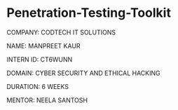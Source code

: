 # Penetration-Testing-Toolkit

COMPANY: CODTECH IT SOLUTIONS

NAME: MANPREET KAUR

INTERN ID: CT6WUNN

DOMAIN: CYBER SECURITY AND ETHICAL HACKING

DURATION: 6 WEEKS

MENTOR: NEELA SANTOSH

